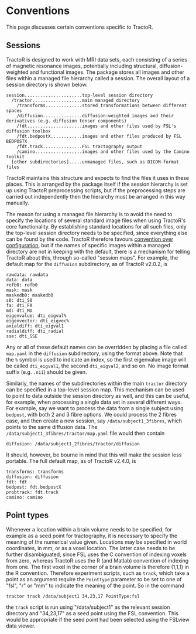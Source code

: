 # Conventions

This page discusses certain conventions specific to TractoR.

## Sessions

TractoR is designed to work with MRI data sets, each consisting of a series of magnetic resonance images, potentially including structural, diffusion-weighted and functional images. The package stores all images and other files within a managed file hierarchy called a session. The overall layout of a session directory is shown below.

    session......................top-level session directory
      /tractor...................main managed directory
        /transforms..............stored transformations between different spaces
        /diffusion...............diffusion-weighted images and their derivatives (e.g. diffusion tensor components)
        /fdt.....................images and other files used by FSL's diffusion toolbox
        /fdt.bedpostX............images and other files produced by FSL BEDPOSTX
        /fdt.track...............FSL tractography output
        /camino..................images and other files used by the Camino toolkit
      [other subdirectories].....unmanaged files, such as DICOM-format files

TractoR maintains this structure and expects to find the files it uses in these places. This is arranged by the package itself if the session hierarchy is set up using TractoR preprocessing scripts, but if the preprocessing steps are carried out independently then the hierarchy must be arranged in this way manually.

The reason for using a managed file hierarchy is to avoid the need to specify the locations of several standard image files when using TractoR's core functionality. By establishing standard locations for all such files, only the top-level session directory needs to be specified, since everything else can be found by the code. TractoR therefore favours [convention over configuration](http://en.wikipedia.org/wiki/Convention_over_configuration), but if the names of specific images within a managed directory are not in keeping with the default, there is a mechanism for telling TractoR about this, through so-called "session maps". For example, the default map for the `diffusion` subdirectory, as of TractoR v2.0.2, is

    rawdata: rawdata
    data: data
    refb0: refb0
    mask: mask
    maskedb0: maskedb0
    s0: dti_S0
    fa: dti_FA
    md: dti_MD
    eigenvalue: dti_eigval%
    eigenvector: dti_eigvec%
    axialdiff: dti_eigval1
    radialdiff: dti_radial
    sse: dti_SSE

Any or all of these default names can be overridden by placing a file called `map.yaml` in the `diffusion` subdirectory, using the format above. Note that the `%` symbol is used to indicate an index, so the first eigenvalue image will be called `dti_eigval1`, the second `dti_eigval2`, and so on. No image format suffix (e.g. `.nii`) should be given.

Similarly, the names of the subdirectories within the main `tractor` directory can be specified in a top-level session map. This mechanism can be used to point to data outside the session directory as well, and this can be useful, for example, when processing a single data set in several different ways. For example, say we want to process the data from a single subject using `bedpost`, with both 2 and 3 fibre options. We could process the 2 fibres case, and then create a new session, say `/data/subject1_3fibres`, which points to the same diffusion data. The `/data/subject1_3fibres/tractor/map.yaml` file would then contain

    diffusion: /data/subject1_2fibres/tractor/diffusion

It should, however, be bourne in mind that this will make the session less portable. The full default map, as of TractoR v2.4.0, is

    transforms: transforms
    diffusion: diffusion
    fdt: fdt
    bedpost: fdt.bedpostX
    probtrack: fdt.track
    camino: camino

## Point types

Whenever a location within a brain volume needs to be specified, for example as a seed point for tractography, it is necessary to specify the meaning of the numerical value given. Locations may be specified in world coordinates, in mm, or as a voxel location. The latter case needs to be further disambiguated, since FSL uses the C convention of indexing voxels from zero, whereas TractoR uses the R (and Matlab) convention of indexing from one. The first voxel in the corner of a brain volume is therefore (1,1,1) in the R convention. Therefore experiment scripts, such as `track`, which take a point as an argument require the `PointType` parameter to be set to one of "fsl", "r" or "mm" to indicate the meaning of the point. So in the command

    tractor track /data/subject1 34,23,17 PointType:fsl

the `track` script is run using "/data/subject1" as the relevant session directory and "34,23,17" as a seed point using the FSL convention. This would be appropriate if the seed point had been selected using the FSLview data viewer.
